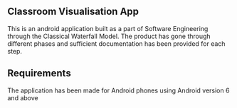 Classroom Visualisation App
--------------------------------------------------------------------------------
This is an android application built as a part of Software Engineering
through the Classical Waterfall Model. The product has gone through different
phases and sufficient documentation has been provided for each step.

Requirements
--------------------------------------------------------------------------------
The application has been made for Android phones using Android version 6 and above
